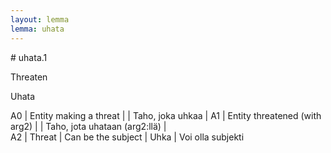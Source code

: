 ```yaml
---
layout: lemma
lemma: uhata
---
```


<div class="sense">
# <span class="sensename">uhata.1</span>

<span class="description">Threaten</span>



<span class="description">Uhata</span>

A0 | Entity making a threat |  | Taho, joka uhkaa | 
A1 | Entity threatened (with arg2) |   | Taho, jota uhataan (arg2:llä) |  
A2 | Threat | Can be the subject | Uhka | Voi olla subjekti

</div>

